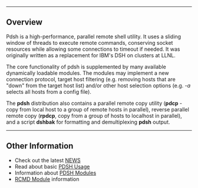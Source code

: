 
---

## Overview ##

Pdsh is a high-performance, parallel remote shell utility. It uses a sliding
window of threads to execute remote commands, conserving socket resources
while allowing some connections to timeout if needed. It was originally written
as a replacement for IBM's DSH on clusters at LLNL.

The core functionality of pdsh is supplemented by many available dynamically
loadable modules. The modules may implement a new connection protocol,
target host filtering (e.g. removing hosts that are "down" from the target host
list) and/or other host selection options (e.g. _-a_ selects all hosts from
a config file).

The **pdsh** distribution also contains a parallel remote copy utility (**pdcp** -
copy from local host to a group of remote hosts in parallel),
reverse parallel remote copy (**rpdcp**, copy from a group of hosts to localhost in parallel), and a script **dshbak** for formatting and demultiplexing **pdsh** output.


---

## Other Information ##

  * Check out the latest [NEWS](http://pdsh.googlecode.com/git/NEWS)
  * Read about basic [PDSH Usage](UsingPDSH.md)
  * Information about [PDSH Modules](MiscModules.md)
  * [RCMD Module](RCMDModules.md) information